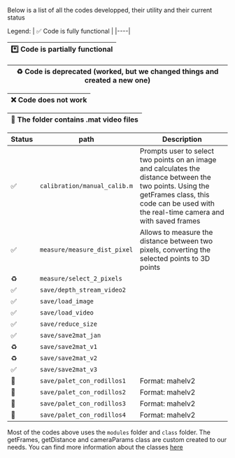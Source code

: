 Below is a list of all the codes developped, their utility and their current status

Legend: 
| :white_check_mark:  Code is fully functional   |
|----|

| :asterisk:   Code is partially functional   |
|----|

| :recycle:  Code is deprecated (worked, but we changed things and created a new one)   |
|----|

| :x:  Code does not work   |
|----|

| :movie_camera:  The folder contains .mat video files   |
|----|

| Status | path | Description |
| ------------- | ------------- | ------------- |
| :white_check_mark: | ```calibration/manual_calib.m``` | Prompts user to select two points on an image and calculates the distance between the two points. Using the getFrames class, this code can be used with the real-time camera and with saved frames |
| :white_check_mark: | ```measure/measure_dist_pixel``` | Allows to measure the distance between two pixels, converting the selected points to 3D points |   
| :recycle: |  ```measure/select_2_pixels``` |  |
| :white_check_mark: |  ```save/depth_stream_video2``` |  |
| :white_check_mark: |  ```save/load_image``` |  |
| :white_check_mark: |  ```save/load_video``` |  |
| :white_check_mark: |  ```save/reduce_size``` |  |
| :white_check_mark: |  ```save/save2mat_jan``` |  |
| :recycle: |  ```save/save2mat_v1``` |  |
| :recycle: |  ```save/save2mat_v2``` |  |
| :white_check_mark: |  ```save/save2mat_v3``` |  |
| :movie_camera: |  ```save/palet_con_rodillos1``` | Format: mahelv2 |
| :movie_camera: |  ```save/palet_con_rodillos2``` | Format: mahelv2 |
| :movie_camera: |  ```save/palet_con_rodillos3``` | Format: mahelv2 |
| :movie_camera: |  ```save/palet_con_rodillos4``` | Format: mahelv2 |

Most of the codes above uses the ```modules``` folder and ```class``` folder. 
The getFrames, getDistance and cameraParams class are custom created to our needs. 
You can find more information about the classes [here](/class)
